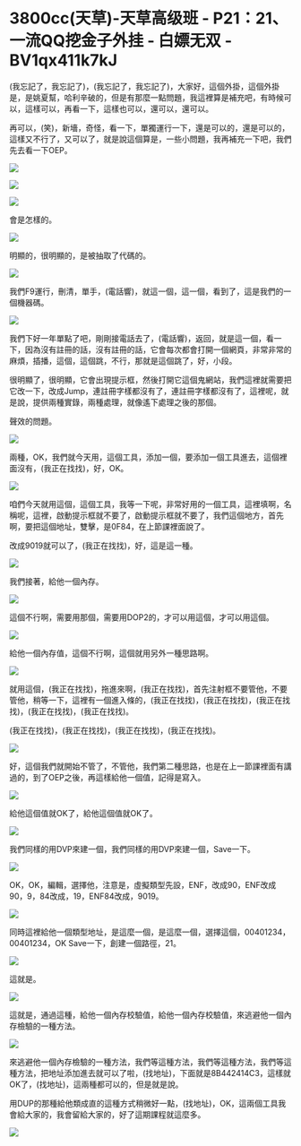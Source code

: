 # 3800cc(天草)-天草高级班 - P21：21、一流QQ挖金子外挂 - 白嫖无双 - BV1qx411k7kJ

(我忘記了，我忘記了)，(我忘記了，我忘記了)，大家好，這個外掛，這個外掛是，是姚夏幫，哈利辛破的，但是有那麼一點問題，我這裡算是補充吧，有時候可以，這樣可以，再看一下，這樣也可以，還可以，還可以。

再可以，(笑)，新墻，奇怪，看一下，單獨運行一下，還是可以的，還是可以的，這樣又不行了，又可以了，就是說這個算是，一些小問題，我再補充一下吧，我們先去看一下OEP。



![](img/3806583b5acd73120986dcb403d5de53_1.png)

![](img/3806583b5acd73120986dcb403d5de53_2.png)

![](img/3806583b5acd73120986dcb403d5de53_3.png)

會是怎樣的。

![](img/3806583b5acd73120986dcb403d5de53_5.png)

明顯的，很明顯的，是被抽取了代碼的。

![](img/3806583b5acd73120986dcb403d5de53_7.png)

我們F9運行，刪清，單手，(電話響)，就這一個，這一個，看到了，這是我們的一個機器碼。

![](img/3806583b5acd73120986dcb403d5de53_9.png)

我們下好一年單點了吧，剛剛接電話去了，(電話響)，返回，就是這一個，看一下，因為沒有註冊的話，沒有註冊的話，它會每次都會打開一個網頁，非常非常的麻煩，插播，這個，這個跳，不行，那就是這個跳了，好，小段。

很明顯了，很明顯，它會出現提示框，然後打開它這個鬼網站，我們這裡就需要把它改一下，改成Jump，連註冊字樣都沒有了，連註冊字樣都沒有了，這裡呢，就是說，提供兩種實錄，兩種處理，就像遙下處理之後的那個。

聲效的問題。

![](img/3806583b5acd73120986dcb403d5de53_11.png)

兩種，OK，我們就今天用，這個工具，添加一個，要添加一個工具進去，這個裡面沒有，(我正在找找)，好，OK。



![](img/3806583b5acd73120986dcb403d5de53_13.png)

咱們今天就用這個，這個工具，我等一下呢，非常好用的一個工具，這裡填啊，名稱呢，這裡，啟動提示框就不要了，啟動提示框就不要了，我們這個地方，首先啊，要把這個地址，雙擊，是0F84，在上節課裡面說了。

改成9019就可以了，(我正在找找)，好，這是這一種。

![](img/3806583b5acd73120986dcb403d5de53_15.png)

我們接著，給他一個內存。

![](img/3806583b5acd73120986dcb403d5de53_17.png)

這個不行啊，需要用那個，需要用DOP2的，才可以用這個，才可以用這個。

![](img/3806583b5acd73120986dcb403d5de53_19.png)

給他一個內存值，這個不行啊，這個就用另外一種思路啊。

![](img/3806583b5acd73120986dcb403d5de53_21.png)

就用這個，(我正在找找)，拖進來啊，(我正在找找)，首先注射框不要管他，不要管他，稍等一下，這裡有一個進入條的，(我正在找找)，(我正在找找)，(我正在找找)，(我正在找找)，(我正在找找)。

(我正在找找)，(我正在找找)，(我正在找找)，(我正在找找)。

![](img/3806583b5acd73120986dcb403d5de53_23.png)

好，這個我們就開始不管了，不管他，我們第二種思路，也是在上一節課裡面有講過的，到了OEP之後，再這樣給他一個值，記得是寫入。



![](img/3806583b5acd73120986dcb403d5de53_25.png)

給他這個值就OK了，給他這個值就OK了。

![](img/3806583b5acd73120986dcb403d5de53_27.png)

我們同樣的用DVP來建一個，我們同樣的用DVP來建一個，Save一下。

![](img/3806583b5acd73120986dcb403d5de53_29.png)

OK，OK，編輯，選擇他，注意是，虛擬類型先設，ENF，改成90，ENF改成90，9，84改成，19，ENF84改成，9019。



![](img/3806583b5acd73120986dcb403d5de53_31.png)

同時這裡給他一個類型地址，是這麼一個，是這麼一個，選擇這個，00401234，00401234，OK Save一下，創建一個路徑，21。



![](img/3806583b5acd73120986dcb403d5de53_33.png)

這就是。

![](img/3806583b5acd73120986dcb403d5de53_35.png)

這就是，通過這種，給他一個內存校驗值，給他一個內存校驗值，來逃避他一個內存檢驗的一種方法。

![](img/3806583b5acd73120986dcb403d5de53_37.png)

來逃避他一個內存檢驗的一種方法，我們等這種方法，我們等這種方法，我們等這種方法，把地址添加進去就可以了啦，(找地址)，下面就是8B442414C3，這樣就OK了，(找地址)，這兩種都可以的，但是就是說。

用DUP的那種給他類成直的這種方式稍微好一點，(找地址)，OK，這兩個工具我會給大家的，我會留給大家的，好了這期課程就這麼多。



![](img/3806583b5acd73120986dcb403d5de53_39.png)